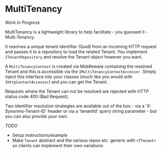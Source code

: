 # MultiTenancy

*_Work In Progress_*

MultiTenancy is a lightweight library to help facilitate - you guessed it - Multi-Tenancy.

It resolves a unique tenant identifier (Guid) from an incoming HTTP request and passes it to a repository to load the related Tenant.  You implement `ITenantRepository` and resolve the Tenant object however you want.

A `MultiTenancyContext` is created via Middleware containing the resolved Tenant and this is accessible via the `IMultiTenancyContextAccessor`.  Simply inject this interface into your classes (much like you would with `IHttpContextAccessor`) and you can get the Tenant.

Requests where the Tenant can not be resolved are rejected with HTTP status code 400 (Bad Request).

Two identifier resolution strategies are available out of the box - via a 'X-Synonms-Tenant-ID' header or via a 'tenantId' query string parameter - but you can also provide your own.

*TODO*
 - Setup instructions/example
 - Make `Tenant` abstract and the various repos etc. generic with `<TTenant>` so clients can implement their own variations
